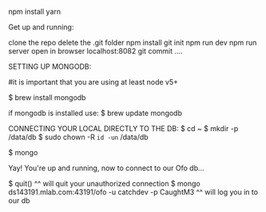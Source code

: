 npm install
yarn


Get up and running:

clone the repo
delete the .git folder
npm install
git init
npm run dev
npm run server
open in browser localhost:8082
git commit ....


SETTING UP MONGODB:

#it is important that you are using at least node v5+

$ brew install mongodb

if mongodb is installed use:
$ brew update mongodb

CONNECTING YOUR LOCAL DIRECTLY TO THE DB:
$ cd ~
$ mkdir -p /data/db
$ sudo chown -R `id -un` /data/db

$ mongo 

Yay! You're up and running, now to connect to our Ofo db...



$ quit()
^^ will quit your unauthorized connection
$ mongo ds143191.mlab.com:43191/ofo -u catchdev -p CaughtM3
^^ will log you in to our db